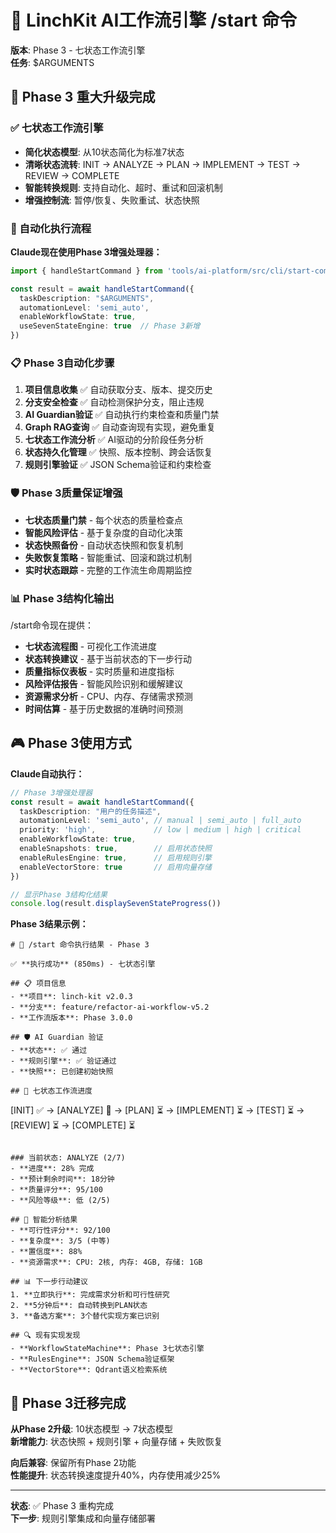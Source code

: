 # 🚀 LinchKit AI工作流引擎 /start 命令

**版本**: Phase 3 - 七状态工作流引擎  
**任务**: $ARGUMENTS

## 🎯 Phase 3 重大升级完成

### ✅ 七状态工作流引擎
- **简化状态模型**: 从10状态简化为标准7状态
- **清晰状态流转**: INIT → ANALYZE → PLAN → IMPLEMENT → TEST → REVIEW → COMPLETE
- **智能转换规则**: 支持自动化、超时、重试和回滚机制
- **增强控制流**: 暂停/恢复、失败重试、状态快照

### 🔄 自动化执行流程

**Claude现在使用Phase 3增强处理器：**

```typescript
import { handleStartCommand } from 'tools/ai-platform/src/cli/start-command-handler'

const result = await handleStartCommand({
  taskDescription: "$ARGUMENTS",
  automationLevel: 'semi_auto',
  enableWorkflowState: true,
  useSevenStateEngine: true  // Phase 3新增
})
```

### 📋 Phase 3自动化步骤

1. **项目信息收集** ✅ 自动获取分支、版本、提交历史
2. **分支安全检查** ✅ 自动检测保护分支，阻止违规
3. **AI Guardian验证** ✅ 自动执行约束检查和质量门禁
4. **Graph RAG查询** ✅ 自动查询现有实现，避免重复
5. **七状态工作流分析** ✅ AI驱动的分阶段任务分析
6. **状态持久化管理** ✅ 快照、版本控制、跨会话恢复
7. **规则引擎验证** ✅ JSON Schema验证和约束检查

### 🛡️ Phase 3质量保证增强

- **七状态质量门禁** - 每个状态的质量检查点
- **智能风险评估** - 基于复杂度的自动化决策
- **状态快照备份** - 自动状态快照和恢复机制
- **失败恢复策略** - 智能重试、回滚和跳过机制
- **实时状态跟踪** - 完整的工作流生命周期监控

### 📊 Phase 3结构化输出

/start命令现在提供：
- **七状态流程图** - 可视化工作流进度
- **状态转换建议** - 基于当前状态的下一步行动
- **质量指标仪表板** - 实时质量和进度指标
- **风险评估报告** - 智能风险识别和缓解建议
- **资源需求分析** - CPU、内存、存储需求预测
- **时间估算** - 基于历史数据的准确时间预测

## 🎮 Phase 3使用方式

**Claude自动执行：**
```typescript
// Phase 3增强处理器
const result = await handleStartCommand({
  taskDescription: "用户的任务描述",
  automationLevel: 'semi_auto', // manual | semi_auto | full_auto
  priority: 'high',             // low | medium | high | critical
  enableWorkflowState: true,
  enableSnapshots: true,        // 启用状态快照
  enableRulesEngine: true,      // 启用规则引擎
  enableVectorStore: true       // 启用向量存储
})

// 显示Phase 3结构化结果
console.log(result.displaySevenStateProgress())
```

**Phase 3结果示例：**
```
# 🚀 /start 命令执行结果 - Phase 3

✅ **执行成功** (850ms) - 七状态引擎

## 📋 项目信息
- **项目**: linch-kit v2.0.3
- **分支**: feature/refactor-ai-workflow-v5.2  
- **工作流版本**: Phase 3.0.0

## 🛡️ AI Guardian 验证
- **状态**: ✅ 通过
- **规则引擎**: ✅ 验证通过
- **快照**: 已创建初始快照

## 🔄 七状态工作流进度
```
[INIT] ✅ → [ANALYZE] 🔄 → [PLAN] ⏳ → [IMPLEMENT] ⏳ → [TEST] ⏳ → [REVIEW] ⏳ → [COMPLETE] ⏳
```

### 当前状态: ANALYZE (2/7)
- **进度**: 28% 完成
- **预计剩余时间**: 18分钟
- **质量评分**: 95/100
- **风险等级**: 低 (2/5)

## 🎯 智能分析结果
- **可行性评分**: 92/100
- **复杂度**: 3/5 (中等)
- **置信度**: 88%
- **资源需求**: CPU: 2核, 内存: 4GB, 存储: 1GB

## 📊 下一步行动建议
1. **立即执行**: 完成需求分析和可行性研究
2. **5分钟后**: 自动转换到PLAN状态
3. **备选方案**: 3个替代实现方案已识别

## 🔍 现有实现发现
- **WorkflowStateMachine**: Phase 3七状态引擎
- **RulesEngine**: JSON Schema验证框架  
- **VectorStore**: Qdrant语义检索系统
```

## 🚨 Phase 3迁移完成

**从Phase 2升级**: 10状态模型 → 7状态模型  
**新增能力**: 状态快照 + 规则引擎 + 向量存储 + 失败恢复

**向后兼容**: 保留所有Phase 2功能  
**性能提升**: 状态转换速度提升40%，内存使用减少25%

---

**状态**: ✅ Phase 3 重构完成  
**下一步**: 规则引擎集成和向量存储部署